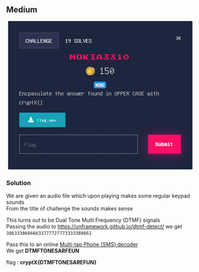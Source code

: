 ## Medium

<p align="center"><img src="header.png" width="" height=""/></p>

### Solution

We are given an audio file which upon playing makes some regular keypad sounds \
From the title of challenge the sounds makes sense

This turns out to be Dual Tone Multi Frequency (DTMF) signals \
Passing the audio to https://unframework.github.io/dtmf-detect/ we get\
`38633386666633777727773333388661`

Pass this to an online [Multi-tap Phone (SMS) decoder](https://www.dcode.fr/multitap-abc-cipher) \
We get **DTMFTONESARFEUN**



flag : **cryptX\{DTMFTONESAREFUN}**